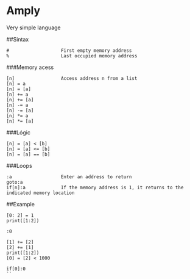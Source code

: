 # Amply
Very simple language

##Sintax

```
#					First empty memory address
%					Last occupied memory address
```

###Memory acess

```
[n]					Access address n from a list
[n] = a
[n] = [a]
[n] += a
[n] += [a]
[n] -= a
[n] -= [a]
[n] *= a
[n] *= [a]
```

###Lógic

```
[n] = [a] < [b]
[n] = [a] <= [b]
[n] = [a] == [b]
```

###Loops
```
:a					Enter an address to return
goto:a
if[n]:a				If the memory address is 1, it returns to the indicated memory location
```


##Example
```
[0: 2] = 1
print([1:2])

:0

[1] += [2]
[2] += [1]
print([1:2])
[0] = [2] < 1000

if[0]:0
``
